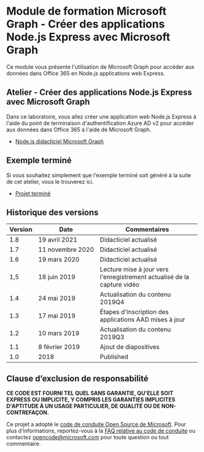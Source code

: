 # <a name="microsoft-graph-training-module---build-nodejs-express-apps-with-microsoft-graph"></a>Module de formation Microsoft Graph - Créer des applications Node.js Express avec Microsoft Graph

Ce module vous présente l'utilisation de Microsoft Graph pour accéder aux données dans Office 365 en Node.js applications web Express.

## <a name="lab---build-nodejs-express-apps-with-microsoft-graph"></a>Atelier - Créer des applications Node.js Express avec Microsoft Graph

Dans ce laboratoire, vous allez créer une application web Node.js Express à l'aide du point de terminaison d'authentification Azure AD v2 pour accéder aux données dans Office 365 à l'aide de Microsoft Graph.

- [Node.js didacticiel Microsoft Graph](https://docs.microsoft.com/graph/training/node-tutorial)

## <a name="completed-sample"></a>Exemple terminé

Si vous souhaitez simplement que l'exemple terminé soit généré à la suite de cet atelier, vous le trouverez ici.

- [Projet terminé](demo)

## <a name="version-history"></a>Historique des versions

| Version |       Date        |                     Commentaires                     |
| ------- | ----------------- | ------------------------------------------------ |
| 1.8     | 19 avril 2021    | Didacticiel actualisé                               |
| 1.7     | 11 novembre 2020 | Didacticiel actualisé                               |
| 1.6     | 19 mars 2020    | Didacticiel actualisé                               |
| 1,5     | 18 juin 2019     | Lecture mise à jour vers l'enregistrement actualisé de la capture vidéo |
| 1.4     | 24 mai 2019      | Actualisation du contenu 2019Q4                           |
| 1.3     | 17 mai 2019      | Étapes d'inscription des applications AAD mises à jour               |
| 1.2     | 10 mars 2019    | Actualisation du contenu 2019Q3                           |
| 1.1     | 8 février 2019  | Ajout de diapositives                                     |
| 1.0     | 2018              | Published                                        |

## <a name="disclaimer"></a>Clause d’exclusion de responsabilité

**CE CODE EST  FOURNI TEL QUEL SANS GARANTIE, QU'ELLE SOIT EXPRESS OU IMPLICITE, Y COMPRIS LES GARANTIES IMPLICITES D'APTITUDE À UN USAGE PARTICULIER, DE QUALITÉ OU DE NON-CONTREFAÇON.**

Ce projet a adopté le [code de conduite Open Source de Microsoft](https://opensource.microsoft.com/codeofconduct/). Pour plus d’informations, reportez-vous à la [FAQ relative au code de conduite](https://opensource.microsoft.com/codeofconduct/faq/) ou contactez [opencode@microsoft.com](mailto:opencode@microsoft.com) pour toute question ou tout commentaire.

